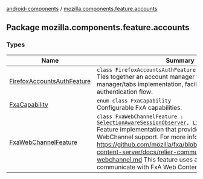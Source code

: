 [android-components](../index.md) / [mozilla.components.feature.accounts](./index.md)

## Package mozilla.components.feature.accounts

### Types

| Name | Summary |
|---|---|
| [FirefoxAccountsAuthFeature](-firefox-accounts-auth-feature/index.md) | `class FirefoxAccountsAuthFeature`<br>Ties together an account manager with a session manager/tabs implementation, facilitating an authentication flow. |
| [FxaCapability](-fxa-capability/index.md) | `enum class FxaCapability`<br>Configurable FxA capabilities. |
| [FxaWebChannelFeature](-fxa-web-channel-feature/index.md) | `class FxaWebChannelFeature : `[`SelectionAwareSessionObserver`](../mozilla.components.browser.session/-selection-aware-session-observer/index.md)`, `[`LifecycleAwareFeature`](../mozilla.components.support.base.feature/-lifecycle-aware-feature/index.md)<br>Feature implementation that provides Firefox Accounts WebChannel support. For more information https://github.com/mozilla/fxa/blob/master/packages/fxa-content-server/docs/relier-communication-protocols/fx-webchannel.md This feature uses a web extension to communicate with FxA Web Content. |
